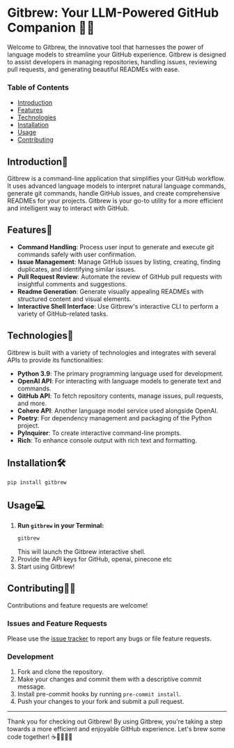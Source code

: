 # Gitbrew: Your LLM-Powered GitHub Companion 🚀✨

Welcome to Gitbrew, the innovative tool that harnesses the power of language models to streamline your GitHub experience. Gitbrew is designed to assist developers in managing repositories, handling issues, reviewing pull requests, and generating beautiful READMEs with ease.

### Table of Contents
- [Introduction](#introduction)
- [Features](#features)
- [Technologies](#technologies)
- [Installation](#Installation)
- [Usage](#usage)
- [Contributing](#contributing)

## Introduction👋
Gitbrew is a command-line application that simplifies your GitHub workflow. It uses advanced language models to interpret natural language commands, generate git commands, handle GitHub issues, and create comprehensive READMEs for your projects. Gitbrew is your go-to utility for a more efficient and intelligent way to interact with GitHub.

## Features🌟
- **Command Handling**: Process user input to generate and execute git commands safely with user confirmation.
- **Issue Management**: Manage GitHub issues by listing, creating, finding duplicates, and identifying similar issues.
- **Pull Request Review**: Automate the review of GitHub pull requests with insightful comments and suggestions.
- **Readme Generation**: Generate visually appealing READMEs with structured content and visual elements.
- **Interactive Shell Interface**: Use Gitbrew's interactive CLI to perform a variety of GitHub-related tasks.

## Technologies🔧
Gitbrew is built with a variety of technologies and integrates with several APIs to provide its functionalities:
- **Python 3.9**: The primary programming language used for development.
- **OpenAI API**: For interacting with language models to generate text and commands.
- **GitHub API**: To fetch repository contents, manage issues, pull requests, and more.
- **Cohere API**: Another language model service used alongside OpenAI.
- **Poetry**: For dependency management and packaging of the Python project.
- **PyInquirer**: To create interactive command-line prompts.
- **Rich**: To enhance console output with rich text and formatting.

## Installation🛠️
```bash
pip install gitbrew
```

## Usage💻
1. **Run `gitbrew` in your Terminal:**
   ```bash
   gitbrew
   ```
   This will launch the Gitbrew interactive shell.
2. Provide the API keys for GitHub, openai, pinecone etc
3. Start using Gitbrew!

## Contributing🤝🌐
Contributions and feature requests are welcome! 

### Issues and Feature Requests
Please use the [issue tracker](https://github.com/navneetdesai/gitbrew/issues) to report any bugs or file feature requests.

### Development
1. Fork and clone the repository.
2. Make your changes and commit them with a descriptive commit message.
3. Install pre-commit hooks by running `pre-commit install`.
4. Push your changes to your fork and submit a pull request.


---

Thank you for checking out Gitbrew! By using Gitbrew, you're taking a step towards a more efficient and enjoyable GitHub experience. Let's brew some code together! ☕👨‍💻👩‍💻
